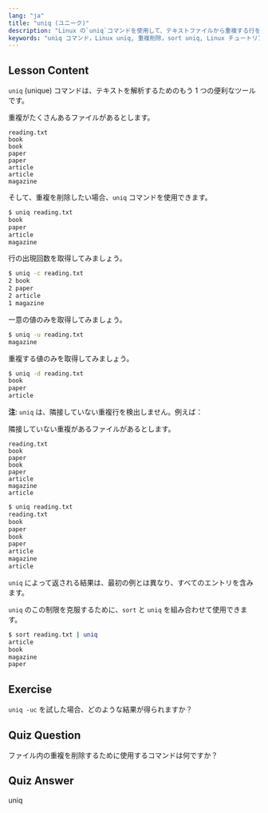 ```yaml
---
lang: "ja"
title: "uniq (ユニーク)"
description: "Linux の`uniq`コマンドを使用して、テキストファイルから重複する行を削除する方法を学びます。-c、-u、-d などのオプションを発見し、`sort`と組み合わせて効果的なデータクリーンアップを行う方法を学びましょう。"
keywords: "uniq コマンド，Linux uniq, 重複削除，sort uniq, Linux チュートリアル，テキスト処理，初心者 Linux, Linux ガイド"
---
```


## Lesson Content

`uniq` (unique) コマンドは、テキストを解析するためのもう 1 つの便利なツールです。

重複がたくさんあるファイルがあるとします。

```plaintext
reading.txt
book
book
paper
paper
article
article
magazine
```

そして、重複を削除したい場合、`uniq` コマンドを使用できます。

```bash
$ uniq reading.txt
book
paper
article
magazine
```

行の出現回数を取得してみましょう。

```bash
$ uniq -c reading.txt
2 book
2 paper
2 article
1 magazine
```

一意の値のみを取得してみましょう。

```bash
$ uniq -u reading.txt
magazine
```

重複する値のみを取得してみましょう。

```bash
$ uniq -d reading.txt
book
paper
article
```

**注**: `uniq` は、隣接していない重複行を検出しません。例えば：

隣接していない重複があるファイルがあるとします。

```plaintext
reading.txt
book
paper
book
paper
article
magazine
article
```

```bash
$ uniq reading.txt
reading.txt
book
paper
book
paper
article
magazine
article
```

`uniq` によって返される結果は、最初の例とは異なり、すべてのエントリを含みます。

`uniq` のこの制限を克服するために、`sort` と `uniq` を組み合わせて使用できます。

```bash
$ sort reading.txt | uniq
article
book
magazine
paper
```

## Exercise

`uniq -uc` を試した場合、どのような結果が得られますか？

## Quiz Question

ファイル内の重複を削除するために使用するコマンドは何ですか？

## Quiz Answer

uniq
